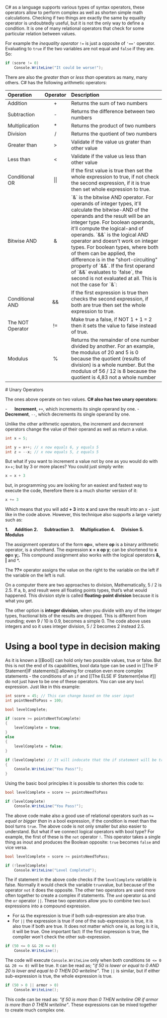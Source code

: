 C# as a language supports various types of syntax operators, these operators allow to perform complex as well as shorten simple math calculations. Checking if two things are exactly the same by equality operator is undoubtedly useful, but it is not the only way to define a condition. It is one of many relational operators that check for some particular relation between values. 

For example the _inequality operator_ `!=` is just a opposite of `'=='` operator. Evaluating to `true` if the two variables are not equal and `false` if they are. So:

```c#
if (score != 0)
	Console.WriteLine("It could be worse!");
```

There are also the _greater than_ or _less than_ operators as many, many others. C# has the following arithmetic operators:

<table align="center"; width="100%">
<thead>
  <tr>
    <th align="left">Operation</th>
    <th  align="center">Operator</th>
    <th align="left">Description</th>
  </tr>
</thead>
<tbody>
  <tr>
    <td>Addition</td>
    <td align="center">+</td>
    <td>Returns the sum of two numbers</td>
  </tr>
  <tr>
    <td>Subtraction</td>
    <td align="center">-</td>
    <td>Returns the difference between two numbers</td>
  </tr>
  <tr>
    <td>Multiplication</td>
    <td align="center">*</td>
    <td>Returns the product of two numbers</td>
  </tr>
  <tr>
    <td>Division</td>
    <td align="center">/</td>
    <td>Returns the quotient of two numbers</td>
  </tr>
   <tr>
    <td>Greater than</td>
    <td align="center">></td>
    <td>Validate if the value us grater than  other value</td>
  </tr>
  <tr>
    <td>Less than</td>
    <td align="center"><</td>
    <td>Validate if the value us less than  other value</td>
  </tr>
   <tr>
    <td>Conditional OR</td>
    <td align="center">||</td>
    <td>If the first value is true then set the whole expression to true, if not check the second expression, if it is true then set whole expression to true.</td>
  </tr>
  <tr>
    <td>Bitwise AND</td>
    <td align="center">&</td>
    <td>`&` is the bitwise AND operator. For operands of integer types, it'll calculate the bitwise-AND of the operands and the result will be an integer type. For boolean operands, it'll compute the logical-and of operands. `&&` is the logical AND operator and doesn't work on integer types. For boolean types, where both of them can be applied, the difference is in the "short-circuiting" property of `&&`. If the first operand of `&&` evaluates to `false`, the second is not evaluated at all. This is not the case for `&`:</td>
  </tr>
  <tr>
    <td>Conditional AND</td>
    <td align="center">&&</td>
    <td>If the first expression is true then checks the second expression, if both are true then set the whole expression to true.</td>
  </tr>
  <tr>
    <td>The NOT Operator</td>
    <td align="center">!=</td>
    <td>Make true a false, if NOT 1 + 1 = 2 then it sets the value to false instead of true.</td>
  </tr>
  <tr>
    <td>Modulus</td>
    <td align="center">%</td>
    <td>Returns the remainder of one number divided by another. For an example, the modulus of 20 and 5 is 0 because the quotient (results of division) is a whole number. But the modulus of 56 / 12 is 8 because the quotient is 4,83 not a whole number</td>
  </tr>
</tbody>
</table>
# Unary Operators 

The ones above operate on two values. **C# also has two unary operators:**

-      **Increment**, `++`, which increments its single operand by one.
-      **Decrement**, `--`, which decrements its single operand by one.

Unlike the other arithmetic operators, the increment and decrement operators change the value of their operand as well as return a value.

```c#
int x = 5;

int y = x++; // x now equals 6, y equals 5
int z = --x; // x now equals 5, z equals 5
```

But what if you want to increment a value not by one as you would do with x++; but by 3 or more places? You could just simply write:

```c#
x = x + 3
```

but, in programming you are looking for an easiest and fastest way to execute the code, therefore there is a much shorter version of it:

```c#
x += 3
```

Which means that you will add **+ 3** into **x** and save the result into an x - just like in the code above. However, this technique also supports a large variety such as:

**1.**     **Addition**
**2.**     **Subtraction**
**3.**     **Multiplication**
**4.**     **Division**
**5.**     **Modulus**

The assignment operators of the form **op=**, where **op** is a binary arithmetic operator, is a shorthand. The expression **x = x op y**; can be shortened to **x op= y;.** This compound assignment also works with the logical operators **&, |** and **^.**

The **??=** operator assigns the value on the right to the variable on the left if the variable on the left is null.

On a computer there are two approaches to division, Mathematically, 5 / 2 is 2.5. If a, b, and result were all floating points types, that’s what would happened. This division style is called **floating-point division** because it is what you get.

The other option is **integer division**, when you divide with any of the integer types, fractional bits of the results are dropped. This is different from rounding; even 9 / 10 is 0.9, becomes a simple 0. The code above uses integers and so it uses integer division, 5 / 2 becomes 2 instead 2.5.
# Using a bool type in decision making

As it is known a [[Bool]] can hold only two possible values, true or false. But this is not the end of its capabilities, bool data type can be used in [[The IF Statement|IF statements]] allowing for creation even more complex statements - the conditions of an `if` and [[The ELSE IF Statement|else if]] do not just have to be one of these operators. You can use any `bool` expression. Just like in this example:

```c#
int score = 45; // This can change based on the user input
int pointNeedToPass = 100;

bool levelComplete;

if (score >= pointsNeetToComplete)
{
	levelComplete = true;
}
else
{
	levelComplete = false;
}

if (levelComplete) // It will indocate that the if statement will be true only if the bool is true.
{
	Console.WriteLine("You Pass!");
}
```

Using the basic bool principles it is possible to shorten this code to:

```c#
bool levelComplete = score >= pointsNeedToPass

if (levelComplete)
	Console.WriteLine("You Pass!");
```

The above code make also a good use of relational operators such as `>=` _equal or bigger than_ in a bool expression, if the condition is meet than the bool turns `true`. The above code is not only smaller but also easier to understand. But what if we connect logical operators with bool type? For example, the first of these is the `not` operator `!`. This operator takes a single thing as inout and produces the Boolean opposite: `true` becomes `false` and vice versa. 

```c#
bool levelComplete = score >= pointsNeedToPass;

if (!levelComplete)
	Console.WriteLine("Level Completed");
```

The if statement in the above code checks if the `levelComplete` variable is false. Normally it would check the variable `true`value, but because of the operator `not` it does the opposite. The other two operators are used more often together to create a complex if statements. The `and` operator `&&` and the `or` operator `||`. These two operators allow you to combine two `bool` expressions into a compound expression. 
- For `&&` the expression is true if both sub-expression are also true.
- For `||` the expression is true if one of the sub-expression is true, it is also true if both are true. It does not matter which one is, as long is it is, it will be true. One important fact: If the first expression is true, the compiler won't check the other sub-expression.

```c#
if (50 <= 0 && 20 <= 0)
	Console.WriteLine();
```

The code will execute `Console.WriteLine` only when both conditions `50 <= 0 && 20 <= 0)` will be true. It can be read as; "_if 50 is lower or equal to 0 AND 20 is lover and equal to 0 THEN DO writeline"_. The `||` is similar, but if either sub-expression is true, the whole expression is true. 

```c#
if (50 > 0 || armor > 0)
	Console.WriteLine();
```

This code can be read as: _"if 50 is more than 0 THEN writeline OR if armor is more than 0 THEN writeline"_. These expressions can be mixed together to create much complex one.